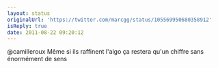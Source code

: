 ```yaml
---
layout: status
originalUrl: 'https://twitter.com/marcgg/status/105569950680358912'
isReply: true
date: 2011-08-22 09:20:12
---
```


@camilleroux Même si ils raffinent l'algo ça restera qu'un chiffre sans énormément de sens
